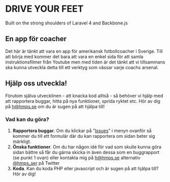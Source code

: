 # DRIVE YOUR FEET
Built on the strong shoulders of Laravel 4 and Backbone.js

## En app för coacher
Det här är tänkt att vara en app för amerikansk fotbollcoacher i Sverige. Till att börja med kommer det bara att vara en enkel sida för att samla instruktionsfilmer från Youtube men med tiden är det tänkt att vi tillsammans ska kunna utveckla detta till ett verktyg som vässar varje coachs arsenal.

## Hjälp oss utveckla!
Förutom själva utvecklinen - att knacka kod alltså - så behöver vi hjälp med att rapportera buggar, hitta på nya funktioner, sprida ryktet etc. Hör av dig på h@hmps.se om du är sugen på att hjälpa till!

### Vad kan du göra?
1. **Rapportera buggar**. Om du klickar på "[Issues](https://github.com/hampuspersson/drive-your-feet/issues "Issues")" i menyn ovanför så kommer du till ett formulär där du kan rapportera om sidan beter sig märkligt.
2. **Önska funktioner**. Om du har någon idé för vad som skulle kunna göra sidan bättre så får du gärna skicka in även dessa som en buggrapport (se punkt 1 ovan) eller kontakta mig på h@hmps.se alternativ [@hmps_ser](http://www.twitter.com/hmps_se "@hmps_se på Twitter") på Twitter
3. **Koda**. Kan du koda PHP eller javascript och är sugen på att hjälpa till? Hör av dig!
